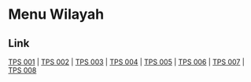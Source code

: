 # Menu Wilayah

## Link

[TPS 001](https://github.com/gigit-pemilu/pemilu-2024-73-sulawesi-selatan/tree/main/pileg-dpr/hitung-suara/sub/73-sulawesi-selatan/sub/05-takalar/sub/08-sanrobone/sub/2006-tonasa/sub/001-tps)
 | 
[TPS 002](https://github.com/gigit-pemilu/pemilu-2024-73-sulawesi-selatan/tree/main/pileg-dpr/hitung-suara/sub/73-sulawesi-selatan/sub/05-takalar/sub/08-sanrobone/sub/2006-tonasa/sub/002-tps)
 | 
[TPS 003](https://github.com/gigit-pemilu/pemilu-2024-73-sulawesi-selatan/tree/main/pileg-dpr/hitung-suara/sub/73-sulawesi-selatan/sub/05-takalar/sub/08-sanrobone/sub/2006-tonasa/sub/003-tps)
 | 
[TPS 004](https://github.com/gigit-pemilu/pemilu-2024-73-sulawesi-selatan/tree/main/pileg-dpr/hitung-suara/sub/73-sulawesi-selatan/sub/05-takalar/sub/08-sanrobone/sub/2006-tonasa/sub/004-tps)
 | 
[TPS 005](https://github.com/gigit-pemilu/pemilu-2024-73-sulawesi-selatan/tree/main/pileg-dpr/hitung-suara/sub/73-sulawesi-selatan/sub/05-takalar/sub/08-sanrobone/sub/2006-tonasa/sub/005-tps)
 | 
[TPS 006](https://github.com/gigit-pemilu/pemilu-2024-73-sulawesi-selatan/tree/main/pileg-dpr/hitung-suara/sub/73-sulawesi-selatan/sub/05-takalar/sub/08-sanrobone/sub/2006-tonasa/sub/006-tps)
 | 
[TPS 007](https://github.com/gigit-pemilu/pemilu-2024-73-sulawesi-selatan/tree/main/pileg-dpr/hitung-suara/sub/73-sulawesi-selatan/sub/05-takalar/sub/08-sanrobone/sub/2006-tonasa/sub/007-tps)
 | 
[TPS 008](https://github.com/gigit-pemilu/pemilu-2024-73-sulawesi-selatan/tree/main/pileg-dpr/hitung-suara/sub/73-sulawesi-selatan/sub/05-takalar/sub/08-sanrobone/sub/2006-tonasa/sub/008-tps)

